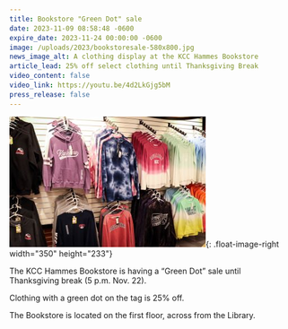 ```yaml
---
title: Bookstore "Green Dot" sale
date: 2023-11-09 08:58:48 -0600
expire_date: 2023-11-24 00:00:00 -0600
image: /uploads/2023/bookstoresale-580x800.jpg
news_image_alt: A clothing display at the KCC Hammes Bookstore
article_lead: 25% off select clothing until Thanksgiving Break
video_content: false
video_link: https://youtu.be/4d2LkGjg5bM
press_release: false
---
```

![](/uploads/2023/bookstore-350x233.jpg){: .float-image-right width="350" height="233"}

The KCC Hammes Bookstore is having a “Green Dot” sale until Thanksgiving break (5 p.m. Nov. 22).

Clothing with a green dot on the tag is 25% off.

The Bookstore is located on the first floor, across from the Library.